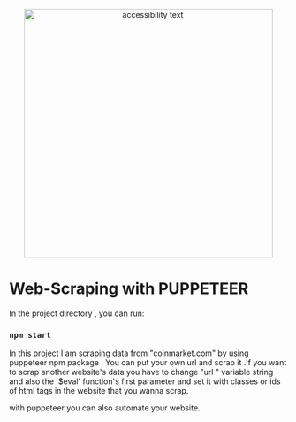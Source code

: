 

<p align="center">
  <img src="https://wp.sitepen.com/wp-content/uploads/2017/10/blog-image.jpg" width="450" alt="accessibility text">
</p>

# Web-Scraping with PUPPETEER

In the project directory , you can run:
### `npm start`


In this project I am scraping data from "coinmarket.com"  by using puppeteer npm package . You can put your own url and scrap it .If you want to scrap another website's data you have to change "url " variable string and also  the '$eval' function's first parameter and set it with classes or ids of html tags in the website that you wanna scrap.

with puppeteer you can also automate your website.
